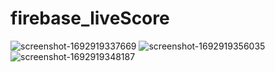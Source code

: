 # firebase_liveScore



![screenshot-1692919337669](https://github.com/DefenShahria/firebase_liveScore/assets/101829607/41c84ba8-2ea9-4043-957e-c724cc87c181)
![screenshot-1692919356035](https://github.com/DefenShahria/firebase_liveScore/assets/101829607/6121596b-78ad-46cd-94fa-59ba4166cb70)
![screenshot-1692919348187](https://github.com/DefenShahria/firebase_liveScore/assets/101829607/e1b33d13-2899-4c72-bdba-828c47722ac8)
